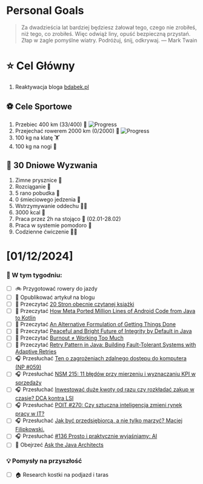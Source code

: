 
Personal Goals
==============
> Za dwadzieścia lat bardziej będziesz żałował tego, czego nie zrobiłeś, niż tego, co zrobiłeś. Więc odwiąż liny, opuść bezpieczną przystań. Złap w żagle pomyślne wiatry. Podróżuj, śnij, odkrywaj.
> — Mark Twain

# ⭐ Cel Główny
1. Reaktywacja bloga [bdabek.pl](https://www.bdabek.pl/)

## ⚽️ Cele Sportowe
1. Przebiec 400 km (33/400) 🏃 ![Progress](https://geps.dev/progress/8/)
2. Przejechać rowerem 2000 km (0/2000) 🚴 ![Progress](https://geps.dev/progress/0/)
3. 100 kg na klatę  🏋️
4. 100 kg na nogi 🦵

## 🎯 30 Dniowe Wyzwania
1. Zimne prysznice 🚿
2. Rozciąganie 🧘
3. 5 rano pobudka 🌅
4. 0 śmieciowego jedzenia 🍔
5. Wstrzymywanie oddechu 😮‍💨
6. 3000 kcal 🍌
7. Praca przez 2h na stojąco 🧍 (02.01-28.02)
8. Praca w systemie pomodoro 🍅
9. Codzienne ćwiczenie 🏋️‍♂️

# [01/12/2024]
### 🚧 W tym tygodniu:
- [ ] 🚲 Przygotować rowery do jazdy
- [ ] 📝 Opublikować artykuł na blogu
- [ ] 📗 Przeczytać [20 Stron obecnie czytanej książki](https://github.com/BartoszDabek/bdabek.pl/blob/master/miscellaneous/books.md)
- [ ] 📗 Przeczytać [How Meta Ported Million Lines of Android Code from Java to Kotlin](https://www.infoq.com/news/2024/12/meta-java-kotlin-port/)
- [ ] 📗 Przeczytać [An Alternative Formulation of Getting Things Done](https://blog.jbrains.ca/permalink/an-alternative-formulation-of-getting-things-done)
- [ ] 📗 Przeczytać [Peaceful and Bright Future of Integrity by Default in Java](https://inside.java/2025/01/03/evolving-default-integrity/)
- [ ] 📗 Przeczytać [Burnout ≠ Working Too Much](https://terriblesoftware.org/2024/12/20/burnout-%e2%89%a0-working-too-much/)
- [ ] 📗 Przeczytać [Retry Pattern in Java: Building Fault-Tolerant Systems with Adaptive Retries](https://java-design-patterns.com/patterns/retry/)
- [ ] 🎧 Przesłuchać [Ten o zagrożeniach zdalnego dostępu do komputera (NP #059)](https://niebezpiecznik.pl/post/zagrozenia-zdalnego-dostepu-do-komputera/)
- [ ] 🎧 Przesłuchać [NSM 215: 11 błędów przy mierzeniu i wyznaczaniu KPI w sprzedaży](https://youtu.be/6KJbCxeqpU0)
- [ ] 🎧 Przesłuchać [Inwestować duże kwoty od razu czy rozkładać zakup w czasie? DCA kontra LSI](https://inwestomat.eu/inwestowac-duze-kwoty-od-razu-czy-rozkladac-zakup-w-czasie/)
- [ ] 🎧 Przesłuchać [POIT #270: Czy sztuczna inteligencja zmieni rynek pracy w IT?](https://porozmawiajmyoit.pl/poit-270-czy-sztuczna-inteligencja-zmieni-rynek-pracy-w-it/)
- [ ] 🎧 Przesłuchać [Jak być przedsiębiorcą, a nie tylko marzyć? Maciej Filipkowski.](https://youtu.be/9s6EIoNJMLE)
- [ ] 🎧 Przesłuchać [#136 Prosto i praktycznie wyjaśniamy: AI](https://patoarchitekci.io/136/)
- [ ] 🎥 Obejrzeć [Ask the Java Architects](https://youtu.be/SPc9YpLsYo8)

### 💡 Pomysły na przyszłość
- [ ] 🏠 Research kostki na podjazd i taras
